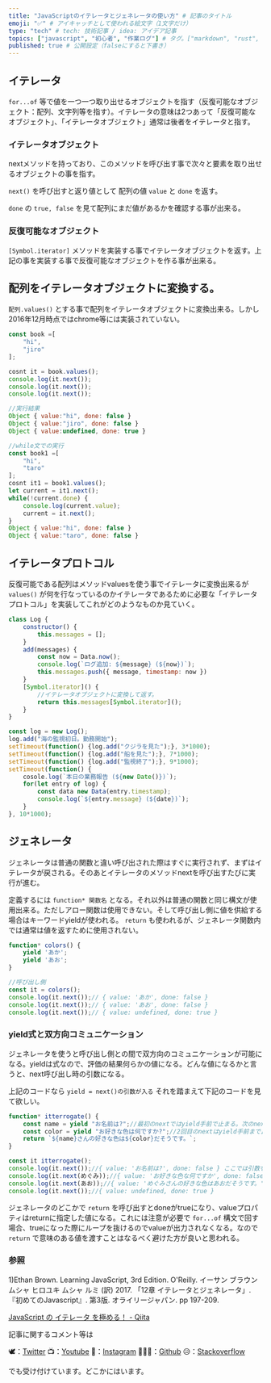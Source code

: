 ```yaml
---
title: "JavaScriptのイテレータとジェネレータの使い方" # 記事のタイトル
emoji: "✅" # アイキャッチとして使われる絵文字（1文字だけ）
type: "tech" # tech: 技術記事 / idea: アイデア記事
topics: ["javascript", "初心者", "作業ログ"] # タグ。["markdown", "rust", "aws"]のように指定する
published: true # 公開設定（falseにすると下書き）
---
```


## イテレータ

`for...of` 等で値を一つ一つ取り出せるオブジェクトを指す（反復可能なオブジェクト：配列、文字列等を指す）。イテレータの意味は2つあって「反復可能なオブジェクト」、「イテレータオブジェクト」通常は後者をイテレータと指す。

### イテレータオブジェクト

nextメソッドを持っており、このメソッドを呼び出す事で次々と要素を取り出せるオブジェクトの事を指す。

`next()` を呼び出すと返り値として 配列の値 `value` と `done` を返す。

`done` の `true, false` を見て配列にまだ値があるかを確認する事が出来る。

### 反復可能なオブジェクト

`[Symbol.iterator]` メソッドを実装する事でイテレータオブジェクトを返す。上記の事を実装する事で反復可能なオブジェクトを作る事が出来る。

## 配列をイテレータオブジェクトに変換する。

`配列.values()` とする事で配列をイテレータオブジェクトに変換出来る。しかし2016年12月時点ではchrome等には実装されていない。

```jsx
const book =[
	"hi",
	"jiro"
];

cosnt it = book.values();
console.log(it.next());
console.log(it.next());
console.log(it.next());

//実行結果
Object { value:"hi", done: false }
Object { value:"jiro", done: false }
Object { value:undefined, done: true }

//while文での実行
const book1 =[
	"hi",
	"taro"
];
cosnt it1 = book1.values();
let current = it1.next();
while(!current.done) {
	console.log(current.value);
	current = it.next();
}
Object { value:"hi", done: false }
Object { value:"taro", done: false }

```

## イテレータプロトコル

反復可能である配列はメソッドvaluesを使う事でイテレータに変換出来るが `values()` が何を行なっているのかイテレータであるために必要な「イテレータプロトコル」を実装してこれがどのようなものか見ていく。

```jsx
class Log {
	constructor() {
		this.messages = [];
	}
	add(messages) {
		const now = Data.now();
		console.log(`ログ追加: ${message} (${now})`);
		this.messages.push({ message, timestamp: now })
	}
	[Symbol.iterator]() {
		//イテレータオブジェクトに変換して返す。
		return this.messages[Symbol.iterator]();
	}
}

const log = new Log();
log.add("海の監視初日。勤務開始");
setTimeout(function() {log.add("クジラを見た");}, 3*1000);
setTimeout(function() {log.add("船を見た");}, 7*1000);
setTimeout(function() {log.add("監視終了");}, 9*1000);
setTimeout(function() {
	cosole.log(`本日の業務報告 (${new Date()})`);
	for(let entry of log) {
		const data new Data(entry.timestamp);
		console.log(`${entry.message} (${date})`);
	}
}, 10*1000);
```

## ジェネレータ

ジェネレータは普通の関数と違い呼び出された際はすぐに実行されず、まずはイテレータが戻される。そのあとイテレータのメソッドnextを呼び出すたびに実行が進む。

定義するには `function* 関数名` となる。それ以外は普通の関数と同じ構文が使用出来る。ただしアロー関数は使用できない。そして呼び出し側に値を供給する場合はキーワードyieldが使われる。 `return` も使われるが、ジェネレータ関数内では通常は値を返すために使用されない。

```jsx
function* colors() {
	yield 'あか';
	yield 'あお';
}

//呼び出し側
const it = colors();
console.log(it.next());// { value: 'あか', done: false }
console.log(it.next());// { value: 'あお', done: false }
console.log(it.next());// { value: undefined, done: true }

```

### yield式と双方向コミュニケーション

ジェネレータを使うと呼び出し側との間で双方向のコミュニケーションが可能になる。yieldは式なので、評価の結果何らかの値になる。どんな値になるかと言うと、next呼び出し時の引数になる。

上記のコードなら `yield = next()の引数が入る`  それを踏まえて下記のコードを見て欲しい。

```jsx
function* itterrogate() {
	const name = yield "お名前は?";//最初のnextではyield手前で止まる。次のnextの時にyieldに引数を返してnameに代入される。
	const color = yield "お好きな色は何ですか?";//2回目のnextはyield手前まで止まる。3回目のnextでcolorに引数が代入される。
	return `${name}さんの好きな色は${color}だそうです。`;
}

const it itterrogate();
console.log(it.next());//{ value: 'お名前は?', done: false } ここでは引数を渡しても無視される。
console.log(it.next(めぐみ));//{ value: 'お好きな色な何ですか', done: false }
console.log(it.next(あお));//{ value: 'めぐみさんの好きな色はあおだそうです。', done: true }
console.log(it.next());//{ value: undefined, done: true }
```

ジェネレータのどこかで `return` を呼び出すとdoneがtrueになり、valueプロパティはreturnに指定した値になる。これには注意が必要で `for...of` 構文で回す場合、trueになった際にループを抜けるのでvalueが出力されなくなる。なので `return` で意味のある値を渡すことはなるべく避けた方が良いと思われる。

### 参照

1)Ethan Brown. Learning JavaScript, 3rd Edition. O'Reilly. イーサン ブラウン ムシャ ヒロユキ ムシャ ルミ (訳) 2017. 「12章 イテレータとジェネレータ」.『初めてのJavascript』. 第3版. オライリージャパン. pp 197-209.

[JavaScript の イテレータ を極める！ - Qiita](https://qiita.com/kura07/items/cf168a7ea20e8c2554c6)

記事に関するコメント等は

🕊：[Twitter](https://twitter.com/Unemployed_jp)
📺：[Youtube](https://www.youtube.com/channel/UCT3wLdiZS3Gos87f9fu4EOQ/featured?view_as=subscriber)
📸：[Instagram](https://www.instagram.com/unemployed_jp/)
👨🏻‍💻：[Github](https://github.com/wimpykid719?tab=repositories)
😥：[Stackoverflow](https://ja.stackoverflow.com/users/edit/22565)

でも受け付けています。どこかにはいます。
